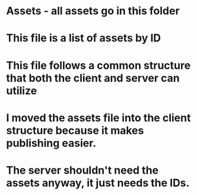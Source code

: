 # Assets - all assets go in this folder
# This file is a list of assets by ID
# This file follows a common structure that both the client and server can utilize
# I moved the assets file into the client structure because it makes publishing easier.
# The server shouldn't need the assets anyway, it just needs the IDs.
